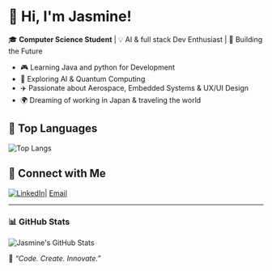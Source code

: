 # 👋 Hi, I'm Jasmine!  
🎓 **Computer Science Student** | 💡 AI & full stack Dev Enthusiast | 🚀 Building the Future  

- 🎮 Learning Java and python for Development
- 🤖 Exploring AI & Quantum Computing
- ✈️ Passionate about Aerospace, Embedded Systems & UX/UI Design
- 🌍 Dreaming of working in Japan & traveling the world

## 🌟 Top Languages
![Top Langs](https://github-readme-stats.vercel.app/api/top-langs/?username=YOUR-USERNAME&layout=compact&theme=tokyonight)



## 🔗 Connect with Me
[![LinkedIn](https://img.shields.io/badge/-LinkedIn-blue?style=flat&logo=Linkedin&logoColor=white)](YOUR-LINKEDIN-LINK)| [Email](mailto:shaikjasmine1105@gmail.com)  

---

### 📊 **GitHub Stats**  
![Jasmine's GitHub Stats](https://github-readme-stats.vercel.app/api?username=Jascodes09&show_icons=true&theme=tokyonight)
  

💬 _“Code. Create. Innovate.”_  



